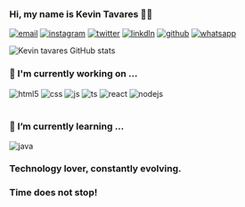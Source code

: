 ### Hi, my name is Kevin Tavares 👨‍💻

[![email](https://img.shields.io/badge/Gmail-D14836?style=for-the-badge&logo=gmail&logoColor=white)](greencorporate3@gmail.com)
[![instagram](https://img.shields.io/badge/Instagram-E4405F?style=for-the-badge&logo=instagram&logoColor=white)](https://www.instagram.com/blackpantherr_33/)
[![twitter](https://img.shields.io/badge/Twitter-1DA1F2?style=for-the-badge&logo=twitter&logoColor=white)](
https://twitter.com/Kvtavares)
[![linkdln](https://img.shields.io/badge/LinkedIn-0077B5?style=for-the-badge&logo=linkedin&logoColor=white)](
https://www.linkedin.com/in/kevin-tavares-473091199/)
[![github](	https://img.shields.io/badge/GitHub-100000?style=for-the-badge&logo=github&logoColor=white)](https://github.com/Kevintavares33)
[![whatsapp](https://img.shields.io/badge/WhatsApp-25D366?style=for-the-badge&logo=whatsapp&logoColor=white)](+5561996030707)



![Kevin tavares GitHub stats](https://github-readme-stats.vercel.app/api?username=kevintavares33&show_icons=true&theme=dracula)


### 🔭 I'm currently working on ...
<div style="display: inline_block">
  <img align="center" alt="html5" src="https://img.shields.io/badge/HTML5-E34F26?style=for-the-badge&logo=html5&logoColor=white" />
  <img align="center" alt="css" src="https://img.shields.io/badge/CSS3-1572B6?style=for-the-badge&logo=css3&logoColor=white" />
  <img align="center" alt="js" src="https://img.shields.io/badge/JavaScript-F7DF1E?style=for-the-badge&logo=javascript&logoColor=black" />
  <img align="center" alt="ts" src="https://img.shields.io/badge/TypeScript-007ACC?style=for-the-badge&logo=typescript&logoColor=white" />
  <img align="center" alt="react" src="https://img.shields.io/badge/React-20232A?style=for-the-badge&logo=react&logoColor=61DAFB" />
  <img align="center" alt="nodejs" src="https://img.shields.io/badge/Node.js-43853D?style=for-the-badge&logo=node.js&logoColor=white" />
</div><br/>


### 🌱 I’m currently learning ...
<div style="display:inline_block">
<img align="center" alt="java" src="https://img.shields.io/badge/Java-ED8B00?style=for-the-badge&logo=openjdk&logoColor=white" />

### Technology lover, constantly evolving.
### Time does not stop!

</div>
